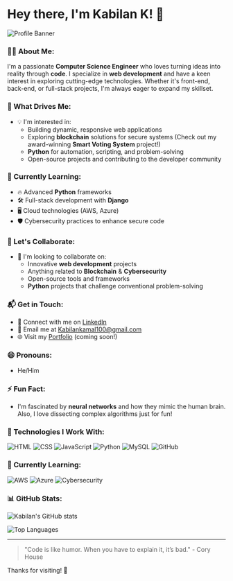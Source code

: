 # Hey there, I'm Kabilan K! 👋

![Profile Banner](https://user-images.githubusercontent.com/your-banner)

### 👨‍💻 About Me:
I'm a passionate **Computer Science Engineer** who loves turning ideas into reality through **code**. I specialize in **web development** and have a keen interest in exploring cutting-edge technologies. Whether it's front-end, back-end, or full-stack projects, I'm always eager to expand my skillset.

### 👀 What Drives Me:
- 💡 I'm interested in: 
  - Building dynamic, responsive web applications
  - Exploring **blockchain** solutions for secure systems (Check out my award-winning **Smart Voting System** project!)
  - **Python** for automation, scripting, and problem-solving
  - Open-source projects and contributing to the developer community

### 🌱 Currently Learning:
- 🔥 Advanced **Python** frameworks
- 🛠️ Full-stack development with **Django**
- 🖥️ Cloud technologies (AWS, Azure)
- 🛡️ Cybersecurity practices to enhance secure code

### 🤝 Let's Collaborate:
- 🚀 I'm looking to collaborate on:
  - Innovative **web development** projects
  - Anything related to **Blockchain** & **Cybersecurity**
  - Open-source tools and frameworks
  - **Python** projects that challenge conventional problem-solving

### 📬 Get in Touch:
- 💼 Connect with me on [LinkedIn](https://www.linkedin.com/in/kabilan-k-14151425b)  
- 📧 Email me at [Kabilankamal100@gmail.com](mailto:Kabilankamal100@gmail.com)
- 🌐 Visit my [Portfolio](#) (coming soon!)

### 😄 Pronouns:
- He/Him

### ⚡ Fun Fact:
- I'm fascinated by **neural networks** and how they mimic the human brain. Also, I love dissecting complex algorithms just for fun!

### 🔧 Technologies I Work With:
![HTML](https://img.shields.io/badge/HTML5-E34F26?style=for-the-badge&logo=html5&logoColor=white)
![CSS](https://img.shields.io/badge/CSS3-1572B6?style=for-the-badge&logo=css3&logoColor=white)
![JavaScript](https://img.shields.io/badge/JavaScript-323330?style=for-the-badge&logo=javascript&logoColor=F7DF1E)
![Python](https://img.shields.io/badge/Python-3776AB?style=for-the-badge&logo=python&logoColor=white)
![MySQL](https://img.shields.io/badge/MySQL-4479A1?style=for-the-badge&logo=mysql&logoColor=white)
![GitHub](https://img.shields.io/badge/GitHub-181717?style=for-the-badge&logo=github&logoColor=white)

### 🚀 Currently Learning:
![AWS](https://img.shields.io/badge/AWS-232F3E?style=for-the-badge&logo=amazonaws&logoColor=white)
![Azure](https://img.shields.io/badge/Azure-0089D6?style=for-the-badge&logo=microsoftazure&logoColor=white)
![Cybersecurity](https://img.shields.io/badge/Cybersecurity-4E7D96?style=for-the-badge&logo=security&logoColor=white)

### 📊 GitHub Stats:
![Kabilan's GitHub stats](https://github-readme-stats.vercel.app/api?username=K-Kabilan&show_icons=true&theme=radical)

![Top Languages](https://github-readme-stats.vercel.app/api/top-langs/?username=K-Kabilan&layout=compact&theme=radical)

---

> "Code is like humor. When you have to explain it, it’s bad." - Cory House

Thanks for visiting! 🚀
